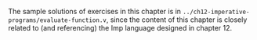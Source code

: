 The sample solutions of exercises in this chapter is in `../ch12-imperative-programs/evaluate-function.v`, since the content of this chapter is closely related to (and referencing) the Imp language designed in chapter 12.

